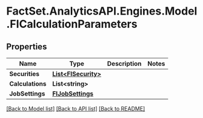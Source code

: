 # FactSet.AnalyticsAPI.Engines.Model.FICalculationParameters

## Properties

Name | Type | Description | Notes
------------ | ------------- | ------------- | -------------
**Securities** | [**List&lt;FISecurity&gt;**](FISecurity.md) |  | 
**Calculations** | **List&lt;string&gt;** |  | 
**JobSettings** | [**FIJobSettings**](FIJobSettings.md) |  | 

[[Back to Model list]](../README.md#documentation-for-models) [[Back to API list]](../README.md#documentation-for-api-endpoints) [[Back to README]](../README.md)

